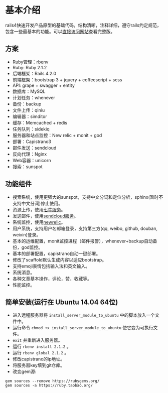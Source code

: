 # 基本介绍

rails4快速开发产品原型的基础代码，结构清晰，注释详细，遵守rails约定规范，包含一些最基本的功能。可以[直接访问网站](http://121.42.161.252/)查看完整版。

## 方案

* Ruby管理：rbenv
* Ruby: Ruby 2.1.2
* 后端框架：Rails 4.2.0
* 前端框架：bootstrap 3 + jquery + coffeescript + scss
* API: grape + swagger + entity
* 数据库：MySQL
* 计划任务：whenever
* 备份：backup
* 文件上传：qiniu
* 编辑器：simditor
* 缓存：Memcached + redis
* 任务队列：sidekiq
* 服务器和站点监控：New relic + monit + god
* 部署：Capistrano3
* 邮件发送：sendcloud
* 反向代理：Nginx
* Web容器：unicorn
* 搜索：sunspot

## 功能组件

* 搜索系统，使用更强大的sunspot，支持中文分词和定位分析，sphinx(暂时不支持中文分词)停止使用。
* 资源上传，使用[七牛服务](http://www.qiniu.com/)。
* 发送邮件，使用[sendcloud服务](https://sendcloud.sohu.com/)。
* 系统监控，使用[newrelic](https://rpm.newrelic.com)。
* 用户系统，支持用户名邮箱登录，支持第三方(qq, weibo, github, douban, weixin)登录。
* 基本的运维配置，monit监控进程（邮件报警），whenever+backup自动备份，god监控。
* 基本的部署配置，capistrano自动一键部署。
* 修改了scaffold默认生成内容以适应bootstrap。
* 支持emoji表情包括输入法和英文输入。
* 系统消息。
* 各种文章基本操作，评论，赞，收藏等。
* 性能监控。


## 简单安装(运行在 Ubuntu 14.04 64位)

* 进入远程服务器将 `install_server_module_to_ubuntu` 中的脚本放入一个文件中。
* 运行命令 `chmod +x install_server_module_to_ubuntu` 使它变为可执行文件。
* `exit` 并重新进入服务器。
* 运行 `rbenv install 2.1.2` 。
* 运行 `rbenv global 2.1.2` 。
* 修改capistrano的ip地址。
* 将服务器key填到git仓库。
* 改变gem源: 

```
gem sources --remove https://rubygems.org/
gem sources -a https://ruby.taobao.org/
```

